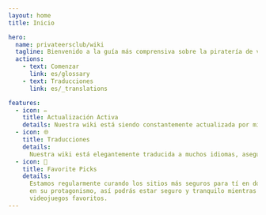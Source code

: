 ```yaml
---
layout: home
title: Inicio

hero:
  name: privateersclub/wiki
  tagline: Bienvenido a la guía más comprensiva sobre la piratería de videojuegos en el internet.
  actions:
    - text: Comenzar
      link: es/glossary
    - text: Traducciones
      link: es/_translations

features:
  - icon: ✏️
    title: Actualización Activa
    details: Nuestra wiki está siendo constantemente actualizada por miembros dedicados de nuestra comunidad 
  - icon: 🌐
    title: Traducciones
    details:
      Nuestra wiki está elegantemente traducida a muchos idiomas, asegurando que su contenido sea comprendido comoda y fácilmente.
  - icon: 🌟
    title: Favorite Picks
    details:
      Estamos regularmente curando los sitios más seguros para tí en donde enfatizamos
      en su protagonismo, así podrás estar seguro y tranquilo mientras disfrutas de tus
      videojuegos favoritos.
---
```


